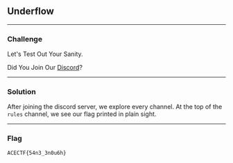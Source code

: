 ## Underflow

---

### Challenge

Let's Test Out Your Sanity.

Did You Join Our [Discord](https://discord.com/invite/BWYPxRQPSd)?

---

### Solution

After joining the discord server, we explore every channel. At the top of the `rules` channel, we see our flag printed in plain sight.

---

### Flag

```
ACECTF{54n3_3n0u6h}
